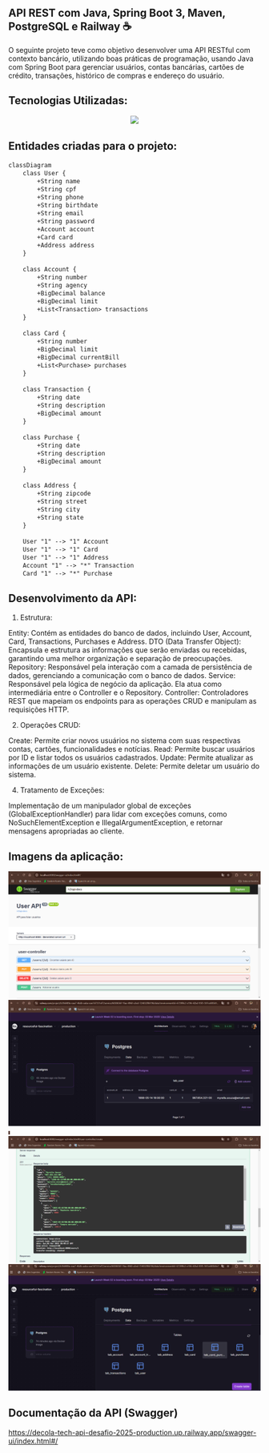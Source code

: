 ## API REST com Java, Spring Boot 3, Maven, PostgreSQL e Railway ☕
O seguinte projeto teve como objetivo desenvolver uma API RESTful com contexto bancário, utilizando boas práticas de programação, usando Java com Spring Boot para gerenciar usuários, contas bancárias, cartões de crédito, transações, histórico de compras e endereço do usuário.

## Tecnologias Utilizadas:

 <p align="center">
  <a href="https://skillicons.dev">
    <img src="https://skillicons.dev/icons?i=java,spring,postgresql,maven,railway" />
  </a>
</p>

## Entidades criadas para o projeto:
```mermaid
classDiagram
    class User {
        +String name
        +String cpf
        +String phone
        +String birthdate
        +String email
        +String password
        +Account account
        +Card card
        +Address address
    }

    class Account {
        +String number
        +String agency
        +BigDecimal balance
        +BigDecimal limit
        +List<Transaction> transactions
    }

    class Card {
        +String number
        +BigDecimal limit
        +BigDecimal currentBill
        +List<Purchase> purchases
    }

    class Transaction {
        +String date
        +String description
        +BigDecimal amount
    }

    class Purchase {
        +String date
        +String description
        +BigDecimal amount
    }

    class Address {
        +String zipcode
        +String street
        +String city
        +String state
    }

    User "1" --> "1" Account
    User "1" --> "1" Card
    User "1" --> "1" Address
    Account "1" --> "*" Transaction
    Card "1" --> "*" Purchase
```
## Desenvolvimento da API:

1. Estrutura:

 Entity: Contém as entidades do banco de dados, incluindo User, Account, Card, Transactions, Purchases e Address.
 DTO (Data Transfer Object): Encapsula e estrutura as informações que serão enviadas ou recebidas, garantindo uma melhor organização e separação de preocupações.
 Repository: Responsável pela interação com a camada de persistência de dados, gerenciando a comunicação com o banco de dados.
 Service: Responsável pela lógica de negócio da aplicação. Ela atua como intermediária entre o Controller e o Repository.
 Controller: Controladores REST que mapeiam os endpoints para as operações CRUD e manipulam as requisições HTTP.

2. Operações CRUD:

 Create: Permite criar novos usuários no sistema com suas respectivas contas, cartões, funcionalidades e notícias.
 Read: Permite buscar usuários por ID e listar todos os usuários cadastrados.
 Update: Permite atualizar as informações de um usuário existente.
 Delete: Permite deletar um usuário do sistema.
 
4. Tratamento de Exceções:

 Implementação de um manipulador global de exceções (GlobalExceptionHandler) para lidar com exceções comuns, como NoSuchElementException e IllegalArgumentException, e retornar mensagens apropriadas ao cliente.

## Imagens da aplicação:
 <img src="https://github.com/Myrella-Goms/decola-tech-API-desafio-2025/blob/master/Captura%20de%20tela%202025-03-02%20174903.png">
 <img src="https://github.com/Myrella-Goms/decola-tech-API-desafio-2025/blob/master/Captura%20de%20tela%202025-03-02%20174931.png">
 <img src="https://github.com/Myrella-Goms/decola-tech-API-desafio-2025/blob/master/Captura%20de%20tela%202025-03-02%20175008.png">
 <img src="https://github.com/Myrella-Goms/decola-tech-API-desafio-2025/blob/master/Captura%20de%20tela%202025-03-02%20175018.png">
 <img src="https://github.com/Myrella-Goms/decola-tech-API-desafio-2025/blob/master/Captura%20de%20tela%202025-03-02%20180252.png">

 ## Documentação da API (Swagger)
https://decola-tech-api-desafio-2025-production.up.railway.app/swagger-ui/index.html#/
